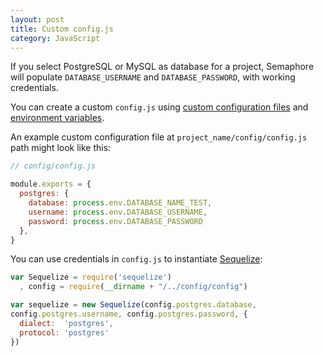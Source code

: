 ```yaml
---
layout: post
title: Custom config.js
category: JavaScript
---
```


If you select PostgreSQL or MySQL as database for a project, Semaphore will
populate `DATABASE_USERNAME` and `DATABASE_PASSWORD`, with working credentials.

You can create a custom `config.js` using [custom configuration
files](/docs/adding-custom-configuration-files.html) and [environment
variables](/docs/available-environment-variables.html).

An example custom configuration file at `project_name/config/config.js` path
might look like this:

```javascript
// config/config.js

module.exports = {
  postgres: {
    database: process.env.DATABASE_NAME_TEST,
    username: process.env.DATABASE_USERNAME,
    password: process.env.DATABASE_PASSWORD
  },
}
```

You can use credentials in `config.js` to instantiate
[Sequelize](http://sequelizejs.com/):

```javascript
var Sequelize = require('sequelize')
  , config = require(__dirname + "/../config/config")

var sequelize = new Sequelize(config.postgres.database,
config.postgres.username, config.postgres.password, {
  dialect:  'postgres',
  protocol: 'postgres'
})
```
